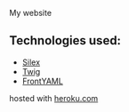 My website


## Technologies used:

+ [Silex](https://silex.sensiolabs.com)
+ [Twig](https://twig.sensiolabs.com)
+ [FrontYAML](https://github.com/mnapoli/FrontYAML)

hosted with [heroku.com](http://heroku.com)